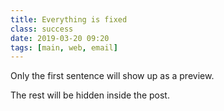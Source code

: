 ```yaml
---
title: Everything is fixed
class: success
date: 2019-03-20 09:20
tags: [main, web, email]
---
```


Only the first sentence will show up as a preview.

The rest will be hidden inside the post.